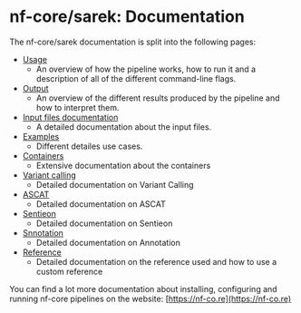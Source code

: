 # nf-core/sarek: Documentation

The nf-core/sarek documentation is split into the following pages:

- [Usage](usage.md)
  - An overview of how the pipeline works, how to run it and a description of all of the different command-line flags.
- [Output](output.md)
  - An overview of the different results produced by the pipeline and how to interpret them.
- [Input files documentation](input.md)
  - A detailed documentation about the input files.
- [Examples](use_cases.md)
  - Different detailes use cases.
- [Containers](containers.md)
  - Extensive documentation about the containers
- [Variant calling](variant_calling.md)
  - Detailed documentation on Variant Calling
- [ASCAT](ascat.md)
  - Detailed documentation on ASCAT
- [Sentieon](sentieon.md)
  - Detailed documentation on Sentieon
- [Snnotation](annotation.md)
  - Detailed documentation on Annotation
- [Reference](reference.md)
  - Detailed documentation on the reference used and how to use a custom reference

You can find a lot more documentation about installing, configuring and running nf-core pipelines on the website: [https://nf-co.re](https://nf-co.re)
